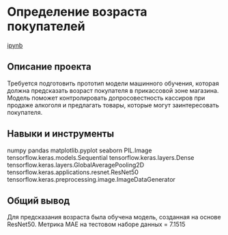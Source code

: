 # Определение возраста покупателей

[ipynb]()

## Описание проекта
Требуется подготовить прототип модели машинного обучения, которая должна предсказать возраст покупателя в прикассовой зоне магазина. Модель поможет контролировать допросовестность кассиров при продаже алкоголя и предлагать товары, которые могут заинтересовать покупателя.

## Навыки и инструменты
numpy 
pandas 
matplotlib.pyplot 
seaborn
PIL.Image
tensorflow.keras.models.Sequential
tensorflow.keras.layers.Dense
tensorflow.keras.layers.GlobalAveragePooling2D
tensorflow.keras.applications.resnet.ResNet50
tensorflow.keras.preprocessing.image.ImageDataGenerator 

## Общий вывод
Для предсказания возраста была обучена модель, созданная на основе ResNet50. Метрика MAE на тестовом наборе данных = 7.1515
